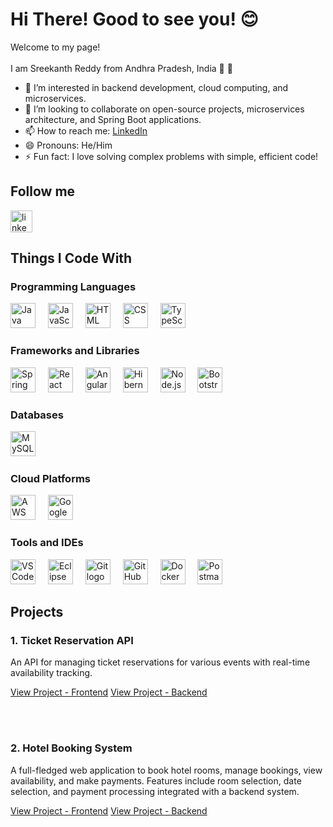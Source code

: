 
   <h1 align="left">Hi There! Good to see you! 😊</h1>

<p align="left">Welcome to my page!<br><br>I am Sreekanth Reddy from Andhra Pradesh, India  👋 👋</p>


- 👀 I’m interested in backend development, cloud computing, and microservices.
- 💞️ I’m looking to collaborate on open-source projects, microservices architecture, and Spring Boot applications.
- 📫 How to reach me: [LinkedIn](https://www.linkedin.com/in/sreekanth-reddy-vaddemani-2664a6225/)
- 😄 Pronouns: He/Him
- ⚡ Fun fact: I love solving complex problems with simple, efficient code!

 <h2 align="left">Follow me</h2>


<div align="left">
  <a href="https://www.linkedin.com/in/sreekanth-reddy-vaddemani-2664a6225/" target="_blank">
    <img src="https://img.shields.io/static/v1?message=LinkedIn&logo=linkedin&label=&color=0077B5&logoColor=white&labelColor=&style=for-the-badge" height="35" alt="linkedin logo"  />
  </a>
</div> 
<h2 align="left">Things I Code With</h2>
<h3 align="left">Programming Languages</h3>
<div align="left">
  <img src="https://skillicons.dev/icons?i=java" height="40" alt="Java logo" />
  <img width="12" />
  <img src="https://skillicons.dev/icons?i=js" height="40" alt="JavaScript logo" />
  <img width="12" />
  <img src="https://skillicons.dev/icons?i=html" height="40" alt="HTML logo" />
  <img width="12" />
  <img src="https://skillicons.dev/icons?i=css" height="40" alt="CSS logo" />
  <img width="12" />
  <img src="https://skillicons.dev/icons?i=ts" height="40" alt="TypeScript logo" />
</div>

<h3 align="left">Frameworks and Libraries</h3>
<div align="left">
  <img src="https://skillicons.dev/icons?i=spring" height="40" alt="Spring Boot logo" />
  <img width="12" />
  <img src="https://skillicons.dev/icons?i=react" height="40" alt="React logo" />
  <img width="12" />
  <img src="https://skillicons.dev/icons?i=angular" height="40" alt="Angular logo" />
  <img width="12" />
  <img src="https://skillicons.dev/icons?i=hibernate" height="40" alt="Hibernate logo" />
  <img width="12" />
  <img src="https://skillicons.dev/icons?i=nodejs" height="40" alt="Node.js logo" />
  <img width="12" />
  <img src="https://skillicons.dev/icons?i=bootstrap" height="40" alt="Bootstrap logo" />
  <img width="12" />
</div>

<h3 align="left">Databases</h3>
<div align="left">
  <img src="https://skillicons.dev/icons?i=mysql" height="40" alt="MySQL logo" />
  <img width="12" />
</div>

<h3 align="left">Cloud Platforms</h3>
<div align="left">
  <img src="https://skillicons.dev/icons?i=aws" height="40" alt="AWS logo" />
  <img width="12" />
   <img src="https://skillicons.dev/icons?i=googlecloud" height="40" alt="Google Cloud logo" />
</div>

<h3 align="left">Tools and IDEs</h3>
<div align="left">
  <img src="https://skillicons.dev/icons?i=vscode" height="40" alt="VSCode logo" />
  <img width="12" />
  <img src="https://skillicons.dev/icons?i=eclipse" height="40" alt="Eclipse logo" />
  <img width="12" />
  <img src="https://skillicons.dev/icons?i=git" height="40" alt="Git logo" />
  <img width="12" />
  <img src="https://skillicons.dev/icons?i=github" height="40" alt="GitHub logo" />
  <img width="12" />
  <img src="https://skillicons.dev/icons?i=docker" height="40" alt="Docker logo" />
  <img width="12" />
  <img src="https://skillicons.dev/icons?i=postman" height="40" alt="Postman logo" />
  <img width="12" />
</div>


<h2 align="left">Projects</h2>
<div align="left">
    <h3>1. Ticket Reservation API</h3>
  <p>An API for managing ticket reservations for various events with real-time availability tracking.</p>
  <a href="https://github.com/sreekanthreddyvaddemani/ticket-reservation-system" target="_blank">View Project - Frontend</a>
    <a href="https://github.com/sreekanthreddyvaddemani/busreservation-api-app-springboot" target="_blank">View Project - Backend</a>


  
  <br><br>

   
  <h3>2. Hotel Booking System</h3>
  <p>A full-fledged web application to book hotel rooms, manage bookings, view availability, and make payments. Features include room selection, date selection, and payment processing integrated with a backend system.</p>
<a href="https://github.com/sreekanthreddyvaddemani/Hotel-Booking-System-React-Js" target="_blank">View Project - Frontend</a>
    <a href="https://github.com/sreekanthreddyvaddemani/Hotel-Booking-System-Spring-Boot" target="_blank">View Project - Backend</a>
  
  <br><br>





</div>






